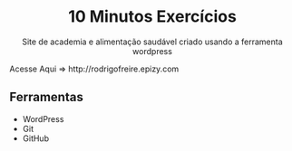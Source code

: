 <h1 align="center"> 10 Minutos Exercícios</h1>

<p align="center">Site de academia e alimentação saudável criado usando a ferramenta wordpress</p>
Acesse Aqui => http://rodrigofreire.epizy.com



## Ferramentas

- WordPress
- Git
- GitHub
